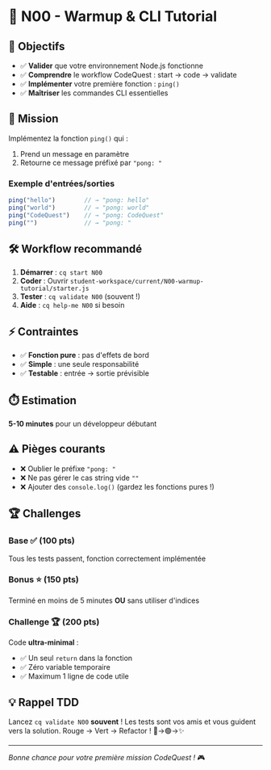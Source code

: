 # 🚀 N00 - Warmup & CLI Tutorial

## 🎯 Objectifs
- ✅ **Valider** que votre environnement Node.js fonctionne
- ✅ **Comprendre** le workflow CodeQuest : start → code → validate
- ✅ **Implémenter** votre première fonction : `ping()`
- ✅ **Maîtriser** les commandes CLI essentielles

## 📝 Mission

Implémentez la fonction `ping()` qui :
1. Prend un message en paramètre
2. Retourne ce message préfixé par `"pong: "`

### Exemple d'entrées/sorties
```javascript
ping("hello")        // → "pong: hello"
ping("world")        // → "pong: world"  
ping("CodeQuest")    // → "pong: CodeQuest"
ping("")             // → "pong: "
```

## 🛠️ Workflow recommandé

1. **Démarrer** : `cq start N00`
2. **Coder** : Ouvrir `student-workspace/current/N00-warmup-tutorial/starter.js`
3. **Tester** : `cq validate N00` (souvent !)
4. **Aide** : `cq help-me N00` si besoin

## ⚡ Contraintes
- ✅ **Fonction pure** : pas d'effets de bord
- ✅ **Simple** : une seule responsabilité
- ✅ **Testable** : entrée → sortie prévisible

## ⏱️ Estimation
**5-10 minutes** pour un développeur débutant

## ⚠️ Pièges courants
- ❌ Oublier le préfixe `"pong: "`
- ❌ Ne pas gérer le cas string vide `""`
- ❌ Ajouter des `console.log()` (gardez les fonctions pures !)

## 🏆 Challenges

### Base ✅ (100 pts)
Tous les tests passent, fonction correctement implémentée

### Bonus ⭐ (150 pts)  
Terminé en moins de 5 minutes **OU** sans utiliser d'indices

### Challenge 🏆 (200 pts)
Code **ultra-minimal** :
- ✅ Un seul `return` dans la fonction
- ✅ Zéro variable temporaire
- ✅ Maximum 1 ligne de code utile

## 💡 Rappel TDD
Lancez `cq validate N00` **souvent** ! Les tests sont vos amis et vous guident vers la solution. Rouge → Vert → Refactor ! 🔴→🟢→✨

---

*Bonne chance pour votre première mission CodeQuest !* 🎮
